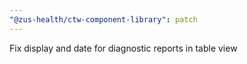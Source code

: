 ```yaml
---
"@zus-health/ctw-component-library": patch
---
```


Fix display and date for diagnostic reports in table view
